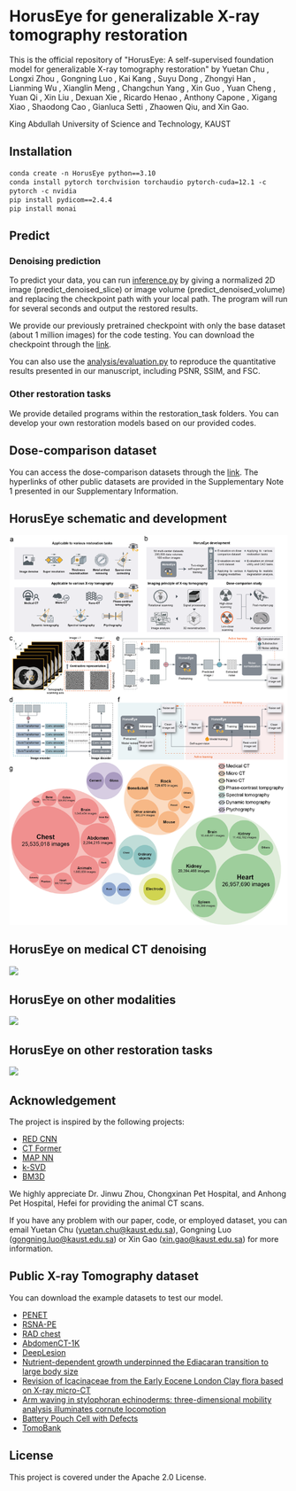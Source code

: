 # HorusEye for generalizable X-ray tomography restoration
This is the official repository of "HorusEye: A self-supervised foundation model for generalizable X-ray tomography restoration" by Yuetan Chu , Longxi Zhou , Gongning Luo , Kai Kang , Suyu Dong , Zhongyi Han , Lianming Wu , Xianglin Meng , Changchun Yang , Xin Guo , Yuan Cheng , Yuan Qi , Xin Liu , Dexuan Xie , Ricardo Henao , Anthony Capone , Xigang Xiao , Shaodong Cao , Gianluca Setti , Zhaowen Qiu, and Xin Gao.

King Abdullah University of Science and Technology, KAUST

## Installation
```
conda create -n HorusEye python==3.10
conda install pytorch torchvision torchaudio pytorch-cuda=12.1 -c pytorch -c nvidia
pip install pydicom==2.4.4
pip install monai
```

## Predict
### Denoising prediction
To predict your data, you can run [inference.py](https://github.com/Arturia-Pendragon-Iris/HorusEye_XRT_Restoration/blob/main/inference.py) by giving a normalized 2D image (predict_denoised_slice) or image volume (predict_denoised_volume) and replacing the checkpoint path with your local path. The program will run for several seconds and output the restored results. 

We provide our previously pretrained checkpoint with only the base dataset (about 1 million images) for the code testing. You can download the checkpoint through the [link](https://drive.googlwQNY6W7lE-6uRZhMQdEaPzF0/view?usp=sharing).

You can also use the [analysis/evaluation.py](https://github.com/Arturia-Pendragon-Iris/HorusEye_XRT_Restoration/blob/main/analysis/evaluation.py) to reproduce the quantitative results presented in our manuscript, including PSNR, SSIM, and FSC. 

### Other restoration tasks
We provide detailed programs within the restoration_task folders. You can develop your own restoration models based on our provided codes.  

## Dose-comparison dataset
You can access the dose-comparison datasets through the [link](https://drive.google.com/drive/folders/1ihSIX5sFhNzvc0Whs6dXROyCFuQTaMvM?usp=sharing). The hyperlinks of other public datasets are provided in the Supplementary Note 1 presented in our Supplementary Information.

## HorusEye schematic and development
![](https://github.com/Arturia-Pendragon-Iris/HorusEye/blob/main/figures/fig_1_2.png)

## HorusEye on medical CT denoising
![](https://github.com/Arturia-Pendragon-Iris/HorusEye/blob/main/figures/fig_2_1.png)

## HorusEye on other modalities
![](https://github.com/Arturia-Pendragon-Iris/HorusEye/blob/main/figures/fig_5_1.png)

## HorusEye on other restoration tasks
![](https://github.com/Arturia-Pendragon-Iris/HorusEye/blob/main/figures/fig_4_1.png)

## Acknowledgement
The project is inspired by the following projects:
- [RED CNN](https://github.com/SSinyu/RED-CNN)
- [CT Former](https://github.com/wdayang/CTformer)
- [MAP NN](https://github.com/hmshan/MAP-NN)
- [k-SVD](https://github.com/Deepayan137/K-svd)
- [BM3D](https://github.com/Ryanshuai/BM3D_py)

We highly appreciate Dr. Jinwu Zhou, Chongxinan Pet Hospital, and Anhong Pet Hospital, Hefei for providing the animal CT scans.

If you have any problem with our paper, code, or employed dataset, you can email Yuetan Chu (yuetan.chu@kaust.edu.sa), Gongning Luo (gongning.luo@kaust.edu.sa) or Xin Gao (xin.gao@kaust.edu.sa) for more information.


## Public X-ray Tomography dataset
You can download the example datasets to test our model.
- [PENET](https://github.com/marshuang80/PENet)
- [RSNA-PE](https://www.rsna.org/rsnai/ai-image-challenge/rsna-pe-detection-challenge-2020)
- [RAD chest](https://cvit.duke.edu/resource/rad-chestct-dataset/)
- [AbdomenCT-1K](https://github.com/JunMa11/AbdomenCT-1K)
- [DeepLesion](https://nihcc.app.box.com/v/DeepLesion)
- [Nutrient-dependent growth underpinned the Ediacaran transition to large body size](https://zenodo.org/records/4938539)
- [Revision of Icacinaceae from the Early Eocene London Clay flora based on X-ray micro-CT](https://zenodo.org/records/5022536)
- [Arm waving in stylophoran echinoderms: three-dimensional mobility analysis illuminates cornute locomotion](https://zenodo.org/records/3961994)
- [Battery Pouch Cell with Defects](https://zenodo.org/records/8189323)
- [TomoBank](https://tomobank.readthedocs.io/en/latest/)


## License
This project is covered under the Apache 2.0 License.
